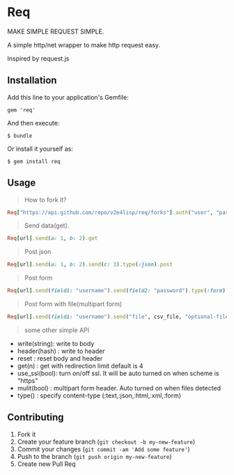 # Req
MAKE SIMPLE REQUEST SIMPLE.

A simple http/net wrapper to make http request easy.

Inspired by request.js

## Installation

Add this line to your application's Gemfile:

    gem 'req'

And then execute:

    $ bundle

Or install it yourself as:

    $ gem install req

## Usage

> How to fork it?

```ruby
Req["https://api.github.com/repo/v2e4lisp/req/forks"].auth("user", "pass").post
```

> Send data(get).

```ruby
Req[url].send(a: 1, b: 2).get
```

> Post json

```ruby
Req[url].send(a: 1, b: 2).send(c: 3).type(:json).post
```

> Post form

```ruby
Req[url].send(field1: "username").send(field2: "password").type(:form).post
```

> Post form with file(multipart form)

```ruby
Req[url].send(field1: "username").send("file", csv_file, "optional-filename").post
```

> some other simple API

* write(string): write to body
* header(hash) : write to header
* reset        : reset body and header
* get(n)       : get with redirection limit default is 4
* use_ssl(bool): turn on/off ssl. It will be auto turned on when scheme is "https"
* mulit(bool)  : multipart form header. Auto turned on when files detected
* type()       : specify content-type (:text,:json,:html,:xml,:form)



## Contributing

1. Fork it
2. Create your feature branch (`git checkout -b my-new-feature`)
3. Commit your changes (`git commit -am 'Add some feature'`)
4. Push to the branch (`git push origin my-new-feature`)
5. Create new Pull Req

